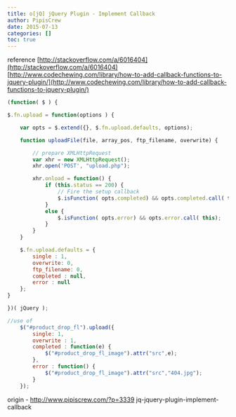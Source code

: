 ```yaml
---
title: o[jQ] jQuery Plugin - Implement Callback
author: PipisCrew
date: 2015-07-13
categories: []
toc: true
---
```


reference 
[http://stackoverflow.com/a/6016404](http://stackoverflow.com/a/6016404)
[http://www.codechewing.com/library/how-to-add-callback-functions-to-jquery-plugin/](http://www.codechewing.com/library/how-to-add-callback-functions-to-jquery-plugin/)

```js
(function( $ ) {

$.fn.upload = function(options ) {

	var opts = $.extend({}, $.fn.upload.defaults, options);

	function uploadFile(file, array_pos, ftp_filename, overwrite) {

	    // prepare XMLHttpRequest
	    var xhr = new XMLHttpRequest();
	    xhr.open('POST', "upload.php");

	    xhr.onload = function() {
			if (this.status == 200) {
				// Fire the setup callback
				$.isFunction( opts.completed) && opts.completed.call( this, d.filename );
			}
			else {
				$.isFunction( opts.error) && opts.error.call( this);
			}
		}				
	}

	$.fn.upload.defaults = {
		single : 1,
		overwrite: 0,
		ftp_filename: 0,
		completed : null,
		error : null
	};	
}

})( jQuery );

//use of
	$("#product_drop_fl").upload({
		single: 1,
		overwrite : 1,
		completed : function(e) {
			$("#product_drop_fl_image").attr("src",e);
		},
		error : function() {
			$("#product_drop_fl_image").attr("src","404.jpg");
		}
	});
```

origin - http://www.pipiscrew.com/?p=3339 jq-jquery-plugin-implement-callback